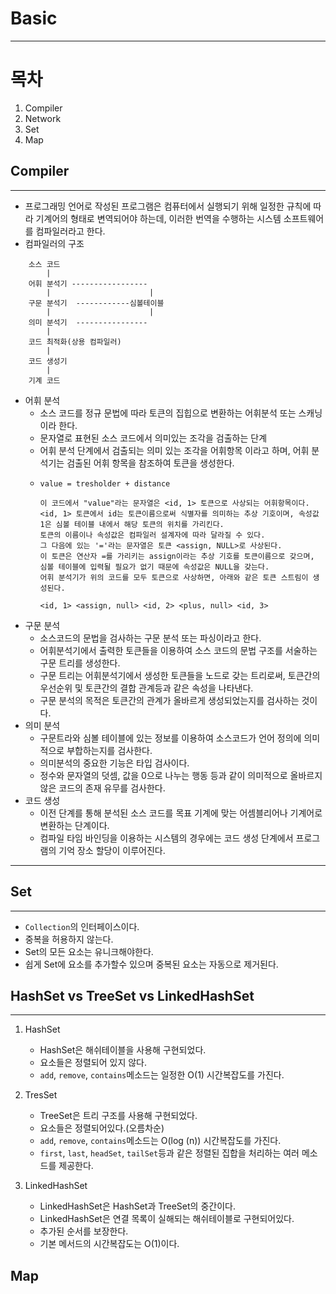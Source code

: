 # Basic
---
# 목차
1. Compiler
2. Network
3. Set
4. Map


## Compiler
---
- 프로그래밍 언어로 작성된 프로그램은 컴퓨터에서 실행되기 위해 일정한 규칙에 따라 기계어의 형태로 변역되어야 하는데, 이러한 번역을 수행하는 시스템 소프트웨어를 컴파일러라고 한다.
- 컴파일러의 구조
```
    소스 코드
        |
    어휘 분석기 -----------------
        |                      |
    구문 분석기  ------------심볼테이블
        |                      |
    의미 분석기  ----------------
        |
    코드 최적화(상용 컴파일러)
        |
    코드 생성기
        |
    기계 코드
```
- 어휘 분석
    - 소스 코드를 정규 문법에 따라 토큰의 집힙으로 변환하는 어휘분석 또는 스캐닝이라 한다.
    - 문자열로 표현된 소스 코드에서 의미있는 조각을 검출하는 단계
    - 어휘 분석 단계에서 검출되는 의미 있는 조각을 어휘항목 이라고 하며, 어휘 분석기는 검출된 어휘 항목을 참조하여 토큰을 생성한다.
    - ```
      value = tresholder + distance
      
      이 코드에서 "value"라는 문자열은 <id, 1> 토큰으로 사상되는 어휘항목이다.
      <id, 1> 토큰에서 id는 토큰이름으로써 식별자를 의미하는 추상 기호이며, 속성값 1은 심볼 테이블 내에서 해당 토큰의 위치를 가리킨다. 
      토큰의 이름이나 속성값은 컴파일러 설계자에 따라 달라질 수 있다. 
      그 다음에 있는 '='라는 문자열은 토큰 <assign, NULL>로 사상된다. 
      이 토큰은 연산자 =를 가리키는 assign이라는 추상 기호를 토큰이름으로 갖으며, 심볼 테이블에 입력될 필요가 없기 때문에 속성값은 NULL을 갖는다. 
      어휘 분석기가 위의 코드를 모두 토큰으로 사상하면, 아래와 같은 토큰 스트림이 생성된다.
      
      <id, 1> <assign, null> <id, 2> <plus, null> <id, 3>
      
      ```
- 구문 분석
    - 소스코드의 문법을 검사하는 구문 분석 또는 파싱이라고 한다.
    - 어휘분석기에서 출력한 토큰들을 이용하여 소스 코드의 문법 구조를 서술하는 구문 트리를 생성한다.
    - 구문 트리는 어휘분석기에서 생성한 토큰들을 노드로 갖는 트리로써, 토큰간의 우선순위 및 토큰간의 결합 관계등과 같은 속성을 나타낸다.
    - 구문 분석의 목적은 토큰간의 관계가 올바르게 생성되었는지를 검사하는 것이다.
- 의미 분석
    - 구문트라와 심볼 테이블에 있는 정보를 이용하여 소스코드가 언어 정의에 의미적으로 부합하는지를 검사한다.
    - 의미분석의 중요한 기능은 타입 검사이다.
    - 정수와 문자열의 덧셈, 값을 0으로 나누는 행동 등과 같이 의미적으로 올바르지 않은 코드의 존재 유무를 검사한다.
- 코드 생성
    - 이전 단계를 통해 분석된 소스 코드를 목표 기계에 맞는 어셈블리어나 기계어로 변환하는 단계이다.
    - 컴파일 타임 바인딩을 이용하는 시스템의 경우에는 코드 생성 단계에서 프로그램의 기억 장소 할당이 이루어진다.
---

## Set
---
- ```Collection```의 인터페이스이다.
- 중복을 허용하지 않는다.
- Set의 모든 요소는 유니크해야한다.
- 쉽게 Set에 요소를 추가할수 있으며 중복된 요소는 자동으로 제거된다.

## HashSet vs TreeSet vs LinkedHashSet
---
1. HashSet
    - HashSet은 해쉬테이블을 사용해 구현되었다.
    - 요소들은 정렬되어 있지 않다.
    - ```add```, ```remove```, ```contains```메소드는 일정한 O(1) 시간복잡도를 가진다.
    
2. TresSet
    - TreeSet은 트리 구조를 사용해 구현되었다.
    - 요소들은 정렬되어있다.(오름차순)
    - ```add```, ```remove```, ```contains```메소드는 O(log (n)) 시간복잡도를 가진다.
    - ```first```, ```last```, ```headSet```, ```tailSet```등과 같은 정렬된 집합을 처리하는 여러 메소드를 제공한다.
    
3. LinkedHashSet
    - LinkedHashSet은 HashSet과 TreeSet의 중간이다.
    - LinkedHashSet은 연결 목록이 실해되는 해쉬테이블로 구현되어있다.
    - 추가된 순서를 보장한다.
    - 기본 메서드의 시간복잡도는 O(1)이다.

## Map
